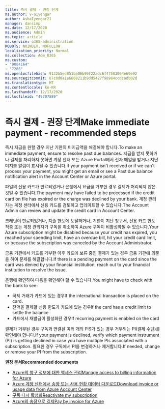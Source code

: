 ```yaml
---
title: 즉시 결제 - 권장 단계
ms.author: v-aiyengar
author: AshaIyengar21
manager: dansimp
ms.date: 12/17/2020
ms.audience: Admin
ms.topic: article
ms.service: o365-administration
ROBOTS: NOINDEX, NOFOLLOW
localization_priority: Normal
ms.collection: Adm_O365
ms.custom:
- "9004164"
- "7286"
ms.openlocfilehash: 9132b5ed851ba06b90f22adc6f47583064e60e92
ms.sourcegitcommit: 87c8d0a1e6668211b9dd5427f98984ccdcadb02d
ms.translationtype: MT
ms.contentlocale: ko-KR
ms.lasthandoff: 12/17/2020
ms.locfileid: "49707889"
---
```

# <a name="make-immediate-payment---recommended-steps"></a><span data-ttu-id="4c569-102">즉시 결제 - 권장 단계</span><span class="sxs-lookup"><span data-stu-id="4c569-102">Make immediate payment - recommended steps</span></span>

<span data-ttu-id="4c569-103">즉시 지급을 원할 경우 지난 기한의 미지급액을 해결해야 합니다.</span><span class="sxs-lookup"><span data-stu-id="4c569-103">To make an immediate payment, ensure to resolve past due balances.</span></span> <span data-ttu-id="4c569-104">지급을 받지 못하거나 결제를 처리하지 못하면 계정 센터 또는 Azure Portal에서 전자 메일을 받거나 지난 미지불 알림이 표시될 수 있습니다.</span><span class="sxs-lookup"><span data-stu-id="4c569-104">If your payment isn't received or if we can't process your payment, you might get an email or see a Past due balance notification alert in the Account Center or Azure portal.</span></span> 

<span data-ttu-id="4c569-105">파일의 신용 카드가 만료되었거나 은행에서 요금을 거부한 경우 결제가 처리되지 않은 것일 수 있습니다.</span><span class="sxs-lookup"><span data-stu-id="4c569-105">The payment may have failed to be processed if the credit card on file has expired or the charge was declined by your bank.</span></span> <span data-ttu-id="4c569-106">계정 관리자는 계정 센터에서 신용 카드를 검토하고 업데이트할 수 있습니다.</span><span class="sxs-lookup"><span data-stu-id="4c569-106">The Account Admin can review and update the credit card in Account Center.</span></span> 

<span data-ttu-id="4c569-107">크레딧이 만료되었거나, 지출 한도에 도달하거나, 기한이 지난 청구서, 신용 카드 한도 적중 또는 계정 관리자가 구독을 취소하여 Azure 구독이 비활성화될 수 있습니다.</span><span class="sxs-lookup"><span data-stu-id="4c569-107">Your Azure subscription might be disabled because your credit has expired, you reached your spending limit, have an overdue bill, hit your credit card limit, or because the subscription was canceled by the Account Administrator.</span></span>  

<span data-ttu-id="4c569-108">금융 기관에서 카드를 거부한 이후 카드에 보류 중인 결제가 있는 경우 금융 기관에 의문을 하여 문제를 해결합니다.</span><span class="sxs-lookup"><span data-stu-id="4c569-108">If there is a pending payment on the card since the card was denied by your financial institution, reach out to your financial institution to resolve the issue.</span></span>  

<span data-ttu-id="4c569-109">은행에 확인하여 다음을 확인해야 할 수 있습니다.</span><span class="sxs-lookup"><span data-stu-id="4c569-109">You might have to check with the bank to see:</span></span>

- <span data-ttu-id="4c569-110">국제 거래가 카드에 있는 경우</span><span class="sxs-lookup"><span data-stu-id="4c569-110">If the international transaction is placed on the card.</span></span> 
- <span data-ttu-id="4c569-111">잔액을 결제할 신용 한도가 카드에 있는 경우</span><span class="sxs-lookup"><span data-stu-id="4c569-111">If the card has a credit limit to settle the balance</span></span> 
- <span data-ttu-id="4c569-112">카드에서 재발급이 활성화된 경우</span><span class="sxs-lookup"><span data-stu-id="4c569-112">If recurring payment is enabled on the card</span></span> 

<span data-ttu-id="4c569-113">결제가 거부된 경우 구독과 연결된 여러 개의 PIS가 있는 경우 거부되는 PI(결제 수단)를 확인해야 합니다.</span><span class="sxs-lookup"><span data-stu-id="4c569-113">If your payment is declined, verify which payment instrument (PI) is getting declined in case you have multiple PIs associated with a subscription.</span></span> <span data-ttu-id="4c569-114">필요한 경우 구독에서 PI를 변경하거나 제거합니다.</span><span class="sxs-lookup"><span data-stu-id="4c569-114">If needed, change or remove your PI from the subscription.</span></span> 

<span data-ttu-id="4c569-115">**권장 문서**</span><span class="sxs-lookup"><span data-stu-id="4c569-115">**Recommended documents**</span></span> 

- [<span data-ttu-id="4c569-116">Azure의 청구 정보에 대한 액세스 관리</span><span class="sxs-lookup"><span data-stu-id="4c569-116">Manage access to billing information for Azure</span></span>](https://docs.microsoft.com/azure/billing/billing-manage-access?WT.mc_id=Portal-Microsoft_Azure_Support)
- [<span data-ttu-id="4c569-117">Azure 계정 센터에서 송장 또는 사용 현황 데이터 다운로드</span><span class="sxs-lookup"><span data-stu-id="4c569-117">Download invoice or usage data from Azure Account Center</span></span>](https://docs.microsoft.com/azure/billing/billing-download-azure-invoice-daily-usage-date?WT.mc_id=Portal-Microsoft_Azure_Support)
- [<span data-ttu-id="4c569-118">구독 다시 활성화</span><span class="sxs-lookup"><span data-stu-id="4c569-118">Reactivate my subscription</span></span>](https://docs.microsoft.com/azure/billing/billing-subscription-become-disable?WT.mc_id=Portal-Microsoft_Azure_Support)
- [<span data-ttu-id="4c569-119">Azure의 송장으로 결제</span><span class="sxs-lookup"><span data-stu-id="4c569-119">Pay by invoice for Azure</span></span>](https://docs.microsoft.com/azure/cost-management-billing/manage/pay-by-invoice) 